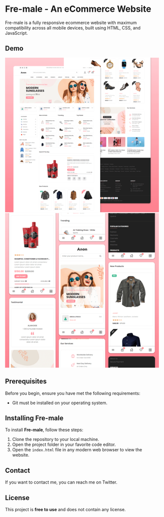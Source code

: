 
# Fre-male - An eCommerce Website

Fre-male is a fully responsive ecommerce website with maximum compatibility across all mobile devices, built using HTML, CSS, and JavaScript.

## Demo

![Fre-male Desktop Demo](./website-demo-image/desktop.png "Desktop Demo")
![Fre-male Mobile Demo](./website-demo-image/mobile.png "Mobile Demo")

## Prerequisites

Before you begin, ensure you have met the following requirements:

* Git must be installed on your operating system.

## Installing Fre-male

To install **Fre-male**, follow these steps:

1. Clone the repository to your local machine.
2. Open the project folder in your favorite code editor.
3. Open the `index.html` file in any modern web browser to view the website.

## Contact

If you want to contact me, you can reach me on Twitter.

## License

This project is **free to use** and does not contain any license.
